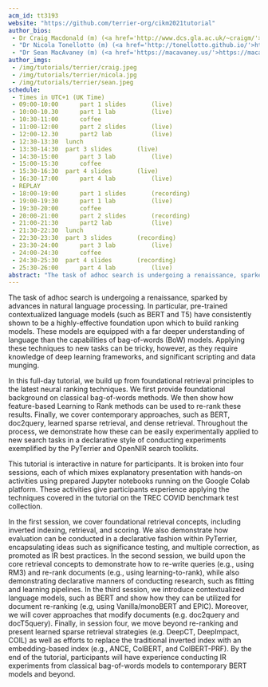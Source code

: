 ```yaml
---
acm_id: tt3193
website: "https://github.com/terrier-org/cikm2021tutorial"
author_bios:
 - Dr Craig Macdonald (m) (<a href='http://www.dcs.gla.ac.uk/~craigm/'>http://www.dcs.gla.ac.uk/~craigm/</a>) is a Senior Lecturer within the Information Retrieval Group at the University of Glasgow. He has co-authored over 230 publications in information retrieval, including on efficient and effective query processing, as well as on the practical deployments of learning-to-rank approaches. He has received best paper awards at both ECIR (2014) and SIGIR (2015). Craig has been joint coordinator of the TREC Blog, Microblog and Web tracks, is lead maintainer of the Terrier.org information retrieval platform and the new PyTerrier platform. He has presented tutorials at ECIR 2008, ECIR 2017, SIGIR 2018 and ECIR 2021. He lectures on Database Systems, Recommender Systems and Information Retrieval at the University of Glasgow, to 1st year- and BSc/Master-level cohorts, respectively.
 - "Dr Nicola Tonellotto (m) (<a href='http://tonellotto.github.io/'>http://tonellotto.github.io/</a>) is assistant professor at the Information Engineering Department of the University of Pisa since 2019. From 2002 to 2019 he was researcher at the Information Science and Technologies Institute of the National Research Council of Italy. His main research interests include Cloud Computing, Web Search, Information Retrieval and Deep Learning. He co-authored more than 60 papers on these topics in peer reviewed international journals and conferences. He was co-recipient of the ACM's SIGIR 2015 Best Paper Award for the paper entitled \"QuickScorer: a Fast Algorithm to Rank Documents with Additive Ensembles of Regression Trees\". He taught or teaches BSc, MSc and PhD courses on computer architectures, cloud computing, distributed enabling platforms and information retrieval. He was also a co-presenter of the previous edition of this tutorial at ECIR 2021."
 - "Dr Sean MacAvaney (m) (<a href='https://macavaney.us/'>https://macavaney.us/</a>) is a post-doctoral research associate in the Information Retrieval Group at the University of Glasgow, working with Iadh Ounis and Craig Macdonald. He received his PhD from the Information Retrieval Lab at Georgetown University, under the supervision of  Nazli Goharian and Ophir Frieder. His dissertation research involves using deep neural networks efficiently and effectively for document and passage ranking. He has co-authored more than ten peer-reviewed papers on this topic, which have received over 500 citation in the last 4 years. He was the recipient of the 2020 Allen Institute for AI Intern of the Year Award for his work on neural IR and was a co-contributor to the previous edition of this tutorial at ECIR 2021."
author_imgs:
 - /img/tutorials/terrier/craig.jpeg
 - /img/tutorials/terrier/nicola.jpg
 - /img/tutorials/terrier/sean.jpeg
schedule:
 - Times in UTC+1 (UK Time)
 - 09:00-10:00 	    part 1 slides 	    (live) 	 
 - 10:00-10.30 	    part 1 lab 	        (live) 	 
 - 10:30-11:00 	    coffee 		                 
 - 11:00-12:00 	    part 2 slides 	    (live) 	 
 - 12:00-12.30 	    part2 lab 	        (live) 	 
 - 12:30-13:30 	lunch 		                 
 - 13:30-14:30 	part 3 slides 	    (live) 	 
 - 14:30-15:00 	    part 3 lab      	(live) 	 
 - 15:00-15:30 	    coffee 		                 
 - 15:30-16:30 	part 4 slides    	(live) 	 
 - 16:30-17:00 	    part 4 lab 	        (live) 	 
 - REPLAY 		 				
 - 18:00-19:00 	    part 1 slides 	    (recording)
 - 19:00-19:30 	    part 1 lab 	        (live) 	 
 - 19:30-20:00 	    coffee 		                 
 - 20:00-21:00 	    part 2 slides 	    (recording)
 - 21:00-21:30 	    part2 lab 	        (live) 	 
 - 21:30-22:30 	lunch 		                 
 - 22:30-23:30 	part 3 slides 	    (recording)
 - 23:30-24:00 	    part 3 lab 	        (live) 	 
 - 24:00-24:30 	    coffee 		                 
 - 24:30-25:30 	part 4 slides 	    (recording)
 - 25:30-26:00 	    part 4 lab 	        (live) 	 
abstract: "The task of adhoc search is undergoing a renaissance, sparked by advances in natural language processing. In particular, pre-trained contextualized language models (such as BERT and T5) have consistently shown to be a highly-effective foundation upon which to build ranking models. These models are equipped with a far deeper understanding of language than the capabilities of bag-of-words (BoW) models. Applying these techniques to new tasks can be tricky, however, as they require knowledge of deep learning frameworks, and significant scripting and data munging.In this full-day tutorial, we build up from foundational retrieval principles to the latest neural ranking techniques. We first provide foundational background on classical bag-of-words methods. We then show how feature-based Learning to Rank methods can be used to re-rank these results. Finally, we cover contemporary approaches, such as BERT, doc2query, and dense retrieval. Throughout the process, we demonstrate how these can be easily experimentally applied to new search tasks in a declarative style of conducting experiments exemplified by the PyTerrier and OpenNIR search toolkits. This tutorial is interactive in nature for participants. It is broken into sessions, each of which mixes explanatory presentation with hands-on activities using prepared Jupyter notebooks running on the Google Colab platform. These activities give participants experience applying the techniques covered in the tutorial on the TREC COVID benchmark test collection.The tutorial is broken into four sessions. In the first session, we cover foundational retrieval concepts, including inverted indexing, retrieval, and scoring. We also demonstrate how evaluation can be conducted in a declarative fashion within PyTerrier, encapsulating ideas such as significance testing, and multiple correction, as promoted as IR best practices. In the second session, we build upon the core retrieval concepts to demonstrate how to re-write queries (e.g., using RM3) and re-rank documents (e.g., using learning-to-rank). In the third session, we introduce contextualized language models, such as BERT and show how they can be utilized for document re-ranking (e.g, using Vanilla/monoBERT and EPIC). Finally, in session four, we move beyond re-ranking and cover how approaches that modify documents (e.g., DeepCT) as well as efforts to replace the traditional inverted index with an embedding-based index (e.g., ANCE, ColBERT, and ColBERT-PRF). By the end of the tutorial, participants will have experience conducting IR experiments from classical bag-of-words models to contemporary BERT models and beyond."
---
```



The task of adhoc search is undergoing a renaissance, sparked by advances in natural language processing. In particular, pre-trained contextualized language models (such as BERT and T5) have consistently shown to be a highly-effective foundation upon which to build ranking models. These models are equipped with a far deeper understanding of language than the capabilities of bag-of-words (BoW) models. Applying these techniques to new tasks can be tricky, however, as they require knowledge of deep learning frameworks, and significant scripting and data munging.

In this full-day tutorial, we build up from foundational retrieval principles to the latest neural ranking techniques. We first provide foundational background on classical bag-of-words methods. We then show how feature-based Learning to Rank methods can be used to re-rank these results. Finally, we cover contemporary approaches, such as BERT, doc2query, learned sparse retrieval, and dense retrieval. Throughout the process, we demonstrate how these can be easily experimentally applied to new search tasks in a declarative style of conducting experiments exemplified by the PyTerrier and OpenNIR search toolkits.

This tutorial is interactive in nature for participants. It is broken into four sessions, each of which mixes explanatory presentation with hands-on activities using prepared Jupyter notebooks running on the Google Colab platform. These activities give participants experience applying the techniques covered in the tutorial on the TREC COVID benchmark test collection.

In the first session, we cover foundational retrieval concepts, including inverted indexing, retrieval, and scoring. We also demonstrate how evaluation can be conducted in a declarative fashion within PyTerrier, encapsulating ideas such as significance testing, and multiple correction, as promoted as IR best practices. In the second session, we build upon the core retrieval concepts to demonstrate how to re-write queries (e.g., using RM3) and re-rank documents (e.g., using learning-to-rank), while also demonstrating declarative manners of conducting research, such as fitting and learning pipelines. In the third session, we introduce contextualized language models, such as BERT and show how they can be utilized for document re-ranking (e.g, using Vanilla/monoBERT and EPIC). Moreover, we will cover approaches that modify documents (e.g. doc2query and docT5query). Finally, in session four, we move beyond re-ranking and present learned sparse retrieval strategies (e.g. DeepCT, DeepImpact, COIL) as well as efforts to replace the traditional inverted index with an embedding-based index (e.g., ANCE, ColBERT, and ColBERT-PRF). By the end of the tutorial, participants will have experience conducting IR experiments from classical bag-of-words models to contemporary BERT models and beyond.